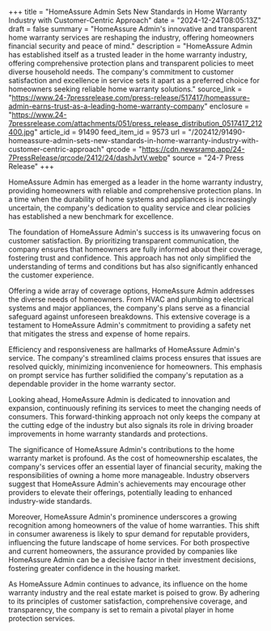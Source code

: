 +++
title = "HomeAssure Admin Sets New Standards in Home Warranty Industry with Customer-Centric Approach"
date = "2024-12-24T08:05:13Z"
draft = false
summary = "HomeAssure Admin's innovative and transparent home warranty services are reshaping the industry, offering homeowners financial security and peace of mind."
description = "HomeAssure Admin has established itself as a trusted leader in the home warranty industry, offering comprehensive protection plans and transparent policies to meet diverse household needs. The company's commitment to customer satisfaction and excellence in service sets it apart as a preferred choice for homeowners seeking reliable home warranty solutions."
source_link = "https://www.24-7pressrelease.com/press-release/517417/homeassure-admin-earns-trust-as-a-leading-home-warranty-company"
enclosure = "https://www.24-7pressrelease.com/attachments/051/press_release_distribution_0517417_212400.jpg"
article_id = 91490
feed_item_id = 9573
url = "/202412/91490-homeassure-admin-sets-new-standards-in-home-warranty-industry-with-customer-centric-approach"
qrcode = "https://cdn.newsramp.app/24-7PressRelease/qrcode/2412/24/dashJvtV.webp"
source = "24-7 Press Release"
+++

<p>HomeAssure Admin has emerged as a leader in the home warranty industry, providing homeowners with reliable and comprehensive protection plans. In a time when the durability of home systems and appliances is increasingly uncertain, the company's dedication to quality service and clear policies has established a new benchmark for excellence.</p><p>The foundation of HomeAssure Admin's success is its unwavering focus on customer satisfaction. By prioritizing transparent communication, the company ensures that homeowners are fully informed about their coverage, fostering trust and confidence. This approach has not only simplified the understanding of terms and conditions but has also significantly enhanced the customer experience.</p><p>Offering a wide array of coverage options, HomeAssure Admin addresses the diverse needs of homeowners. From HVAC and plumbing to electrical systems and major appliances, the company's plans serve as a financial safeguard against unforeseen breakdowns. This extensive coverage is a testament to HomeAssure Admin's commitment to providing a safety net that mitigates the stress and expense of home repairs.</p><p>Efficiency and responsiveness are hallmarks of HomeAssure Admin's service. The company's streamlined claims process ensures that issues are resolved quickly, minimizing inconvenience for homeowners. This emphasis on prompt service has further solidified the company's reputation as a dependable provider in the home warranty sector.</p><p>Looking ahead, HomeAssure Admin is dedicated to innovation and expansion, continuously refining its services to meet the changing needs of consumers. This forward-thinking approach not only keeps the company at the cutting edge of the industry but also signals its role in driving broader improvements in home warranty standards and protections.</p><p>The significance of HomeAssure Admin's contributions to the home warranty market is profound. As the cost of homeownership escalates, the company's services offer an essential layer of financial security, making the responsibilities of owning a home more manageable. Industry observers suggest that HomeAssure Admin's achievements may encourage other providers to elevate their offerings, potentially leading to enhanced industry-wide standards.</p><p>Moreover, HomeAssure Admin's prominence underscores a growing recognition among homeowners of the value of home warranties. This shift in consumer awareness is likely to spur demand for reputable providers, influencing the future landscape of home services. For both prospective and current homeowners, the assurance provided by companies like HomeAssure Admin can be a decisive factor in their investment decisions, fostering greater confidence in the housing market.</p><p>As HomeAssure Admin continues to advance, its influence on the home warranty industry and the real estate market is poised to grow. By adhering to its principles of customer satisfaction, comprehensive coverage, and transparency, the company is set to remain a pivotal player in home protection services.</p>